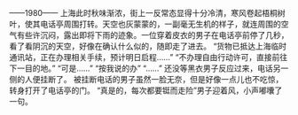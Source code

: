 
——1980—— 
上海此时秋味渐浓，街上一反常态显得十分冷清，寒风卷起梧桐树叶，使其电话亭周围打转。天空也灰蒙蒙的，一副毫无生机的样子，就连周围的空气有些许沉闷，露出即将下雨的迹象。一位穿着皮衣的男子在电话亭前停了几秒，看了看阴沉的天空，好像在确认什么似的，随即走了进去。 
“货物已抵达上海临时通讯站，正在办理相关手续，预计明日启程……” 
“不办理自由行动许可，直接前往下一目的地。” 
“可是……” 
“按我说的办” 
“……” 
还没等黑衣男子反应过来，电话另一侧的人便挂断了。 
被挂断电话的男子虽然一脸无奈，但是好像一点儿也不吃惊，转身打开了电话亭的门。 
“真是的，每次都要铤而走险”男子迎着风，小声嘟囔了一句。 



